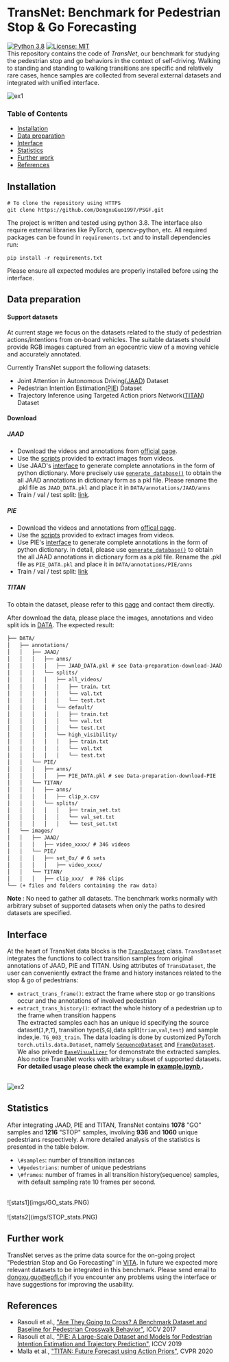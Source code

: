 # TransNet: Benchmark for Pedestrian Stop & Go Forecasting
[![Python 3.8](https://img.shields.io/badge/python-3.8-blue.svg)](https://www.python.org/downloads/release/python-380//)
[![License: MIT](https://img.shields.io/badge/License-MIT-yellow.svg)](https://opensource.org/licenses/MIT) <br>
This repository contains the code of *TransNet*, our benchmark for studying the pedestrian stop and go behaviors in the context of self-driving. 
Walking to standing and standing to walking transitions are specific and relatively rare cases, hence samples are collected from several external datasets and 
integrated with unified interface.

![ex1](imgs/jaad_01.gif)

### Table of Contents
- [Installation](#installation)
- [Data preparation](#data-preparation)
- [Interface](#interface)
- [Statistics](#Statistics)
- [Further work](#further-work)
- [References](#references)


## Installation

```
# To clone the repository using HTTPS
git clone https://github.com/DongxuGuo1997/PSGF.git
```

The project is written and tested using python 3.8. The interface also require external libraries like PyTorch,
opencv-python, etc.  All required packages can be found in `requirements.txt` and to install dependencies run:
```
pip install -r requirements.txt
```
Please ensure all expected modules are properly installed before using the interface.


## Data preparation
#### Support datasets
At current stage we focus on the datasets related to the study of pedestrian actions/intentions from on-board vehicles.
The suitable datasets should provide RGB images captured from an egocentric view of a moving vehicle and accurately annotated.<br>

Currently TransNet support the following datasets:<br/>
* Joint Attention in Autonomous Driving([JAAD](http://data.nvision2.eecs.yorku.ca/JAAD_dataset/)) Dataset
* Pedestrian Intention Estimation([PIE](http://data.nvision2.eecs.yorku.ca/PIE_dataset/)) Dataset
* Trajectory Inference using Targeted Action priors Network([TITAN](https://usa.honda-ri.com/titan)) Dataset

#### Download
##### JAAD

- Download the videos and annotations from [official page](https://github.com/ykotseruba/JAAD). 
- Use the [scripts](https://github.com/ykotseruba/JAAD/blob/JAAD_2.0/split_clips_to_frames.sh) provided to extract images from videos.
- Use JAAD's [interface](https://github.com/ykotseruba/JAAD/blob/JAAD_2.0/jaad_data.py) to generate complete annotations in the form of python dictionary.
  More precisely use [`generate_database()`](https://github.com/ykotseruba/JAAD/blob/JAAD_2.0/jaad_data.py#L421) to obtain the all JAAD annotations in dictionary form as a pkl file.
  Please rename the .pkl file as `JAAD_DATA.pkl` and place it in `DATA/annotations/JAAD/anns`
- Train / val / test split: [link](https://github.com/ykotseruba/JAAD/tree/JAAD_2.0/split_ids).

##### PIE

- Download the videos and annotations from [offical page](https://github.com/aras62/PIE#interface). 
- Use the [scripts](https://github.com/aras62/PIE/blob/master/split_clips_to_frames.sh) provided to extract images from videos.
- Use PIE's [interface](https://github.com/aras62/PIE/blob/master/pie_data.py) to generate complete annotations in the form of python dictionary.
  In detail, please use [`generate_database()`](https://github.com/aras62/PIE/blob/master/pie_data.py#L441) to obtain the all JAAD annotations in dictionary form as a pkl file.
  Rename the .pkl file as `PIE_DATA.pkl` and place it in `DATA/annotations/PIE/anns`
- Train / val / test split: [link](https://github.com/aras62/PIE/blob/2256f96b8ab24d8407af34fb1f0b9a4714cd532e/pie_data.py#L84)

##### TITAN
To obtain the dataset, please refer to this [page]( https://usa.honda-ri.com/titan) and contact them directly.

After download the data, please place the images, annotations and video split ids in [DATA](https://github.com/DongxuGuo1997/TransNet/tree/main/DATA).
The expected result:
```
├── DATA/
│   ├── annotations/ 
│   │   ├── JAAD/ 
│   │   │   ├── anns/  
│   │   │   │   ├── JAAD_DATA.pkl # see Data-preparation-download-JAAD
│   │   │   └── splits/
│   │   │   │   ├── all_videos/
│   │   │   │   │   ├── train。txt
│   │   │   │   │   └── val.txt
│   │   │   │   │   └── test.txt
│   │   │   │   └── default/
│   │   │   │   │   ├── train.txt
│   │   │   │   │   └── val.txt
│   │   │   │   │   └── test.txt
│   │   │   │   └── high_visibility/
│   │   │   │   │   ├── train.txt
│   │   │   │   │   └── val.txt
│   │   │   │   │   └── test.txt
│   │   └── PIE/
│   │   │   ├── anns/ 
│   │   │   │   ├── PIE_DATA.pkl # see Data-preparation-download-PIE
│   │   └── TITAN/
│   │   │   ├── anns/
│   │   │   │   ├── clip_x.csv
│   │   │   └── splits/
│   │   │   │   │   ├── train_set.txt
│   │   │   │   │   └── val_set.txt
│   │   │   │   │   └── test_set.txt
│   └── images/
│   │   ├── JAAD/
│   │   │   ├── video_xxxx/ # 346 videos
│   │   └── PIE/
│   │   │   ├── set_0x/ # 6 sets
│   │   │   │   ├── video_xxxx/ 
│   │   └── TITAN/
│   │   │   ├── clip_xxx/  # 786 clips
└── (+ files and folders containing the raw data)
```
<b> Note </b>: No need to gather all datasets. The benchmark works normally with arbitrary subset of supported datasets when only the paths to desired datasets are specified.

## Interface  
At the heart of TransNet data blocks is the [`TransDataset`](https://github.com/DongxuGuo1997/TransNet/blob/main/src/dataset/trans/data.py) class.
`TransDataset` integrates the functions to collect transition samples from original annotations of JAAD, PIE and TITAN.
Using attributes of `TransDataset`, the user can conveniently extract the frame and history instances related to the stop & go of pedestrians:<br>
* `extract_trans_frame()`: extract the frame where stop or go transitions occur and the annotations of involved pedestrian
* `extract_trans_history()`: extract the whole history of a pedestrian up to the frame when transition happens <br>
The extracted samples each has an unique id specifying the source dataset(`J`,`P`,`T`), transition type(`S`,`G`),data split(`trian`,`val`,`test`) 
and sample index,ie. `TG_003_train`. The data loading is done by customized PyTorch `torch.utils.data.Dataset`, namely [`SequenceDataset`](https://github.com/DongxuGuo1997/TransNet/blob/main/src/dataset/loader.py#L76) and 
[`FrameDataset`](https://github.com/DongxuGuo1997/TransNet/blob/main/src/dataset/loader.py#L29). We also privede [`BaseVisualizer`](https://github.com/DongxuGuo1997/TransNet/blob/main/src/visualizer/draw.py#L36) for demonstrate the extracted samples. 
Also notice TransNet works with arbitrary subset of supported datasets. 
<b>For detailed usage please check the example in [<b>example.ipynb </b>](https://github.com/DongxuGuo1997/TransNet/blob/main/example.ipynb). <br>
</b><br>

![ex2](imgs/TITAN.gif)

## Statistics
After integrating JAAD, PIE and TITAN, TransNet contains <b>1078</b> "GO" samples and <b>1216</b> "STOP" samples, 
involving <b>936</b> and <b>1060</b> unique pedestrians respectively. A more detailed analysis of the statistics is presented in the table below.
<br/>
* `\#samples`: number of transition instances
* `\#pedestrians`: number of unique pedestrians
* `\#frames`: number of frames in all transition history(sequence) samples, with default sampling rate 10 frames per second.
<br>
![stats1](imgs/GO_stats.PNG)
<br>
<br>
![stats2](imgs/STOP_stats.PNG)
<br>

## Further work
TransNet serves as the prime data source for the on-going project "Pedestrian Stop and Go Forecasting" in [VITA](https://www.epfl.ch/labs/vita/).
In future we expected more relevant datasets to be integrated in this benchmark.
Please send email to [dongxu.guo@epfl.ch]() if you encounter any problems using the interface or have suggestions for improving the usability.

## References
- Rasouli et al., ["Are They Going to Cross? A Benchmark Dataset and Baseline for Pedestrian
Crosswalk Behavior"](https://openaccess.thecvf.com/content_ICCV_2017_workshops/papers/w3/Rasouli_Are_They_Going_ICCV_2017_paper.pdf), ICCV 2017
- Rasouli et al., ["PIE: A Large-Scale Dataset and Models for Pedestrian Intention Estimation and
Trajectory Prediction"](https://openaccess.thecvf.com/content_ICCV_2019/papers/Rasouli_PIE_A_Large-Scale_Dataset_and_Models_for_Pedestrian_Intention_Estimation_ICCV_2019_paper.pdf),
 ICCV 2019
- Malla et al., ["TITAN: Future Forecast using Action Priors"](https://arxiv.org/abs/2003.13886), CVPR 2020
